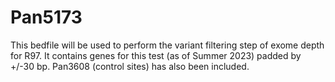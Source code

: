 # Pan5173
This bedfile will be used to perform the variant filtering step of exome depth for R97. It contains genes for this test (as of Summer 2023) padded by +/-30 bp. Pan3608 (control sites) has also been included.